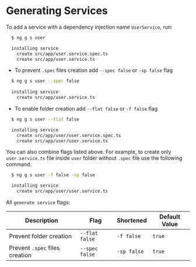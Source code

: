 # Generating Services

To add a service with a dependency injection name `UserService`, run:

```bash
  $ ng g s user

  installing service
    create src/app/user.service.spec.ts
    create src/app/user.service.ts
```

- To prevent `.spec` files creation add `--spec false` or `-sp false` flag

```bash
  $ ng g s user --spec false
  
  installing service
    create src/app/user.service.ts
```

- To enable folder creation add `--flat false` or `-f false` flag

```bash
  $ ng g s user --flat false

  installing service
    create src/app/user/user.service.spec.ts
    create src/app/user/user.service.ts
```

You can also combine flags listed above. For example, to create only `user.service.ts` file inside `user` folder without `.spec` file use the following command.

```bash
  $ ng g s user -f false -sp false

  installing service
    create src/app/user/user.service.ts
```

All `generate service` flags:

Description                     | Flag                                    | Shortened     | Default Value
---                             | ---                                     | ---           | ---
Prevent folder creation         | `--flat false`                          | `-f false`    | `true`
Prevent `.spec` files creation  | `--spec false`                          | `-sp false`   | `true`


